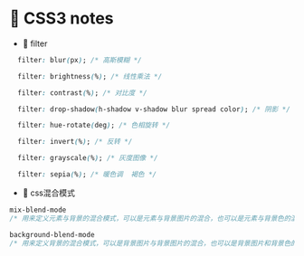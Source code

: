 # &#x1F6A6; CSS3 notes
+ &#x1F6A9; filter
```css
  filter: blur(px); /* 高斯模糊 */

  filter: brightness(%); /* 线性乘法 */

  filter: contrast(%); /* 对比度 */

  filter: drop-shadow(h-shadow v-shadow blur spread color); /* 阴影 */

  filter: hue-rotate(deg); /* 色相旋转 */

  filter: invert(%); /* 反转 */

  filter: grayscale(%); /* 灰度图像 */

  filter: sepia(%); /* 暖色调  褐色 */
```
+ &#x1F6A9; css混合模式
```css
mix-blend-mode
/* 用来定义元素与背景的混合模式，可以是元素与背景图片的混合，也可以是元素与背景色的混合 */
```
```css
background-blend-mode
/* 用来定义背景的混合模式，可以是背景图片与背景图片的混合，也可以是背景图片和背景色的混合 */
```